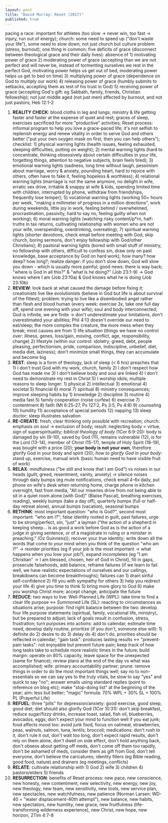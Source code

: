 ```yaml
---
layout: post
title: "David Murray: Reset (2017)"
published: true
---
```


pacing a race: important for athletes (too slow -> never win, too fast -> injury, run out of energy); church: some need to speed up ("don't waste your life"), some need to slow down; not just church but culture problem (stress, burnout); one thing in common: five deficits of grace (disconnect between theological grace and their daily lives): absence of 1) motivating power of grace 2) moderating power of grace (accepting than we are not perfect and will never be, instead of tormenting ourselves we rest in the perfect God, motivating power helps us get out of bed, moderating power helps us get to bed on time) 3) multiplying power of grace (dependence on God to multiply our work) 4) releasing power of grace (humbly submits to setbacks, accepting them as test of his trust in God) 5) receiving power of grace (accepting God's gift: eg Sabbath, family, friends, Christian fellowship); not just middle aged (not just men) affected by burnout, and not just pastors; Heb 12:1-2

1. **REALITY CHECK**: blood cloths in leg and lungs; ministry & life getting faster and faster at the expense of quiet and rest; graces of sleep, exercises sacrificed for more "productive" activities; Reset process: informal program to help you love a grace-paced life; it's not selfish to replenish energy and renew vitality in order to serve God and others better ("put your own oxygen mask on first, then you can help others"); checklist: 1) physical warning lights (health issues, feeling exhausted, sleeping difficulties, putting on weight); 2) mental warning lights (hard to concentrate, thinking obsessively about certain difficulties in your life, forgetting things, attention to negative subjects, brain feels tired); 3) emotional warning lights (sadness, long time without laugh, pessimism about marriage, worry & anxiety, pounding heart, hard to rejoice with others, often have to fake it, feeling hopeless & worthless); 4) relational warning lights (marriage is not the same anymore, no delight in wife, erratic sex drive, irritable & snappy at wife & kids, spending limited time with children, interrupted by phone, withdraw from friendships, frequently lose temper); 5) vocational warning lights (working 50+ hours per week, "making a millimeter of progress in a million directions", work during weekends, little joy in work, feeling behind / overwhelmed, procrastination, passivity, hard to say no, feeling guilty when not working); 6) moral warning lights (watching risky content/p\*rn, half-truths in tax returns, cultivating relationship with women who are not your wife, overspending, overdrinking, overeating); 7) spiritual warning lights (shorter devotions, check email before meeting with God, skip church, boring sermons, don't enjoy fellowship with God/other Christians); 8) pastoral warning lights (bored with small stuff of ministry, no fellowship with others, difficult to confess sin, draw only on past knowledge, base acceptance by God on hard work); how many? how deep? how long?; realize danger: if you don't slow down, God will slow you down - which is usually more painful; good news: there is way back; "where is God in all this?" & "what is he doing?" (Job 23:1-9) -> God knows where I am (Job 23:10a) & God knows what he is doing (Job 23:10b)
2. **REVIEW**: look back at what caused the damage before fixing it; creationists live like evolutionists (believe in God but life is about survival of the fittest); problem: trying to live like a disembodied angel rather than flesh and blood human (every week: exercise 3x, take one full day off, spend one evening with your wife); soul and body interconnected; God is infinite, we are finite -> don't underestimate your limitations, don't overestimated your abilities; Phil 4:13 doesn't override our need to eat/sleep; the more complex the creature, the more mess when they break; most causes are from 1) life situation (things we have no control over: illness, genes, loss/gain, moving, conflict, age, responsibility, change) 2) lifestyle (within our control: idolatry, greed, debt, people pleasing, perfectionism, pride, comparison, indiscipline, unbelief, diet, media diet, laziness); don't minimize small things, they can accumulate and become big
3. **REST**: sleep is a form of theology, lack of sleep (< 6 hrs) preaches that 1) I don't trust God with my work, church, family 2) I don't respect how God has made me 3) I don't believe body and soul are linked 4) I don't need to demonstrate my rest in Christ 5) I worship idols; multiple reasons to sleep longer: 1) physical 2) intellectual 3) emotional 4) societal 5) financial 6) moral 7) spiritual 8) ministry consequences; improve sleeping habits by 1) knowledge 2) discipline 3) routine 4) media fast 5) family cooperation (noise curfew) 6) exercise 7) contentment 8) faith (Mt 6:25-27, Ps 127:2, Ps 3:5, Ps 4:8) 9) counseling 10) humility 11) acceptance of special periods 12) napping 13) sleep doctor; sleep illustrates salvation
4. **RE-CREATE**: fresh, clear thinking only possible with recreation; church: emphasis on soul -> exclusion of body; result: neglecting body = virtue, sign of superspirituality; _biblical theology of body_ (1Cor 6:9-20): body is damaged by sin (9-10), saved by God (11), remains vulnerable (12), is for the Lord (13-14), member of Christ (15-17), temple of Holy Spirit (18-19), was bought with a price (20); **your body is not your own**, therefore glorify God in your body and spirit (20); _how to glorify God in your body_: stand up, exercise, manual work (basic human need to have visible fruit of work)
5. **RELAX**: mindfulness ("be still and know that I am God") vs noises in our heads (guilt, greed, resentment, vanity, anxiety) -> silence noises through daily bumps (eg mute notifications, check email 4-6x daily, put phone on wife's desk when returning home, charge phone in kitchen overnight, fast from media, "All our miseries drive from not being able to sit in a quiet room alone [with God]" (Blaise Pascal), breathing exercises, reading), weekly bumps (take a day off), quarterly bumps (full or half-day retreat alone), annual bumps (vacation), seasonal bumps
6. **RETHINK**: most important question: "who is God?", second most important: "who am I?"; false identity rooted in guilt, past failures, urge to be strong/perfect, sin, "just" a layman ("the action of a shepherd in keeping sheep... is as good a work before God as is the action of a judge in giving sentence, or of a magistrate in ruling or a minister in preaching." (Oz Guinness)); recover your true identity; write down all the words that come to your mind when you think of the question "who am I?" -> reorder priorities (eg if your job is the most important -> what happens when you lose your job?), expand incompletes (eg "I am Christian" -> I am blessed, chosen, heir of God in Christ), fill in gaps, prosecute falsehoods, add balance, reframe failures (if we learn to fail well, we have realistic expectations of ourselves and our callings, breakdowns can become breakthroughs); failures can 1) drain sinful self-confidence 2) fill you with sympathy for others 3) help you redirect your life 4) give you time to think 5) bring more glory to God 6) make you worship Christ more; accept change, anticipate the future
7. **REDUCE**: two ways to live: Well-Planned Life (WPL): take time to find a clear life purpose <-> Summoned Life (SL): reacting to circumstances as situations arise; purpose: find right balance between the two: develop four life purpose statements (spiritual, family, vocational life, ministry), but be prepared to adjust; lack of goals result in confusion, stress, frustration; turn purposes into actions: add to calendar, estimate time need, develop daily routine, prioritize (if you don't, someone else will): 1) definite do 2) desire to do 3) delay do 4) don't do, priorities should be reflected in calendar; "gain task": produces lasting results <-> "prevent-pain tasks": not enjoyable but prevent future pain; keep track of how long tasks take to schedule more realistic times in the future; build margin: operate on 80% capacity, leave space for the unexpected (same for finance); review plans at the end of the day vs what was accomplished; wife: primary accountability partner; prune: remove things in order to do the most important things well; say no to non-essentials so we can say yes to the truly vitals, be slow to say "yes" and quick to say "no"; answer emails using standard replies (point to reference on blog etc); make "stop-doing list" at the beginning of the year; aim: less but better; "magic" formula: 70% WPL + 30% SL + 100% PL (Prayerful Life)
8. **REFUEL**: three "pills" for depression/anxiety: good exercise, good sleep, good diet; diet should also glorify God (1Cor 10:31): don't skip breakfast, reduce sugar/fizzy drinks, increase toast, salad, fish oil, blueberries, avocados, eggs; don't expect your mind to function well if you eat junk; food affects mood too: avoid junk food, focus on oatmeal, strawberries, peas, walnuts, salmon, tuna, lentils, broccoli; medications: don't rush to it, don't rule it out, don't wait too long, don't expect rapid results, don't rely on them alone, don't dwell on side effect, don't hold anything back, don't obsess about getting off meds, don't come off them too rapidly, don't be ashamed of meds, consider them as gift from God, don't tell everyone, don't believe the caricatures; identity fillers (eg Bible reading, good food, nature) and drainers (eg meetings, conflicts)
9. **RELATE**: cultivate relationship with 1) God 2) wife 3) children 4) pastors/elders 5) friends
10. **RESURRECTION**: benefits of Reset process: new pace, new conscience, new honesty, new contentment, new selectivity, new energy, new joy, new theology, new team, new sensitivity, new tools, new service plan, new spectacles, new watchfulness, new patience (Norman Larsen: WD-40 = "water displacement-40th attempt"), new balance, new habits, new spectators, new humility, new grace, new fruitfulness (life-transforming wilderness experience), new Christ, new hope, new horizon, 2Tim 4:7-8
